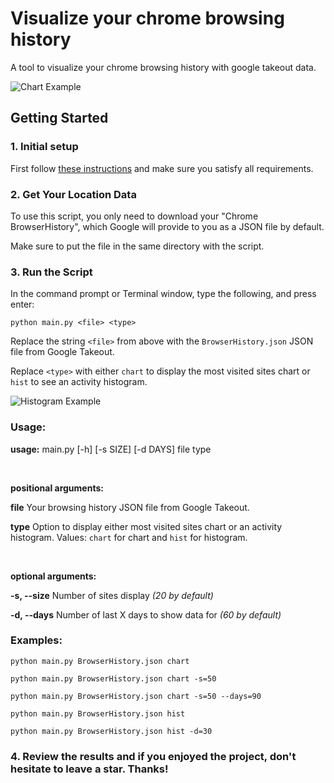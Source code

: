 # Visualize your chrome browsing history

A tool to visualize your chrome browsing history with google takeout data.

![Chart Example](https://i.imgur.com/K5BBJ3L.png)

## Getting Started

### 1. Initial setup

First follow [these instructions](https://github.com/markmelnic/Setup-Instructions) and make sure you satisfy all requirements.

### 2. Get Your Location Data

To use this script, you only need to download your "Chrome BrowserHistory", which Google will provide to you as a JSON file by default.

Make sure to put the file in the same directory with the script.

### 3. Run the Script

In the command prompt or Terminal window, type the following, and press enter:

```shell
python main.py <file> <type>
```

Replace the string `<file>` from above with the `BrowserHistory.json` JSON file from Google Takeout.

Replace `<type>` with either `chart` to display the most visited sites chart or `hist` to see an activity histogram.

![Histogram Example](https://i.imgur.com/fwYkMa5.png)

### Usage:

**usage:** main.py [-h] [-s SIZE] [-d DAYS] file type

<br>

**positional arguments:**

  __file__                  Your browsing history JSON file from Google Takeout.

  __type__                  Option to display either most visited sites chart or an activity histogram. Values: `chart` for chart and `hist` for histogram.

<br>

**optional arguments:**

  __-s, --size__            Number of sites display *(20 by default)*
  
  __-d, --days__            Number of last X days to show data for *(60 by default)*

### Examples:

```shell
python main.py BrowserHistory.json chart
```

```shell
python main.py BrowserHistory.json chart -s=50
```

```shell
python main.py BrowserHistory.json chart -s=50 --days=90
```

```shell
python main.py BrowserHistory.json hist
```

```shell
python main.py BrowserHistory.json hist -d=30
```

### 4. Review the results and if you enjoyed the project, don't hesitate to leave a star. Thanks!
